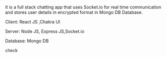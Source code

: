 It is a full stack chatting app that uses Socket.io for real time communication and stores user details in encrypted format in Mongo DB Database.

Client: React JS ,Chakra UI

Server: Node JS, Express JS,Socket.io

Database: Mongo DB

check 


